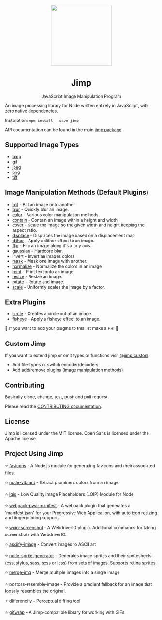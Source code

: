<div align="center">
  <a href="https://intuit.github.io/Ignite/">
    <img width="200" height="200"
      src="https://s3.amazonaws.com/pix.iemoji.com/images/emoji/apple/ios-11/256/crayon.png">
  </a>
  <h1>Jimp</h1>
  <p>JavaScript Image Manipulation Program</p>
</div>

An image processing library for Node written entirely in JavaScript, with zero native dependencies.

Installation: `npm install --save jimp`

API documentation can be found in the main [jimp package](./packages/jimp)

## Supported Image Types

- [bmp](./packages/type-bmp)
- [gif](./packages/type-gif)
- [jpeg](./packages/type-jpeg)
- [png](./packages/type-png)
- [tiff](./packages/type-tiff)

## Image Manipulation Methods (Default Plugins)

- [blit](./packages/plugin-blit) - Blit an image onto another.
- [blur](./packages/plugin-blur) - Quickly blur an image.
- [color](./packages/plugin-color) - Various color manipulation methods.
- [contain](./packages/plugin-contain) - Contain an image within a height and width.
- [cover](./packages/plugin-cover) - Scale the image so the given width and height keeping the aspect ratio.
- [displace](./packages/plugin-displace) - Displaces the image based on a displacement map
- [dither](./packages/plugin-dither) - Apply a dither effect to an image.
- [flip](./packages/plugin-flip) - Flip an image along it's x or y axis.
- [gaussian](./packages/plugin-gaussian) - Hardcore blur.
- [invert](./packages/plugin-invert) - Invert an images colors
- [mask](./packages/plugin-mask) - Mask one image with another.
- [normalize](./packages/plugin-normalize) - Normalize the colors in an image
- [print](./packages/plugin-print) - Print text onto an image
- [resize](./packages/plugin-resize) - Resize an image.
- [rotate](./packages/plugin-rotate) - Rotate and image.
- [scale](./packages/plugin-scale) - Uniformly scales the image by a factor.

## Extra Plugins

- [circle](./packages/plugin-circle) - Creates a circle out of an image.
- [fisheye](./packages/plugin-fisheye) - Apply a fisheye effect to an image.

:rocket: If you want to add your plugins to this list make a PR! :rocket:

## Custom Jimp

If you want to extend jimp or omit types or functions visit [@jimp/custom](./packages).

- Add file-types or switch encoder/decoders
- Add add/remove plugins (image manipulation methods)

## Contributing

Basically clone, change, test, push and pull request.

Please read the [CONTRIBUTING documentation](CONTRIBUTING.md).

## License

Jimp is licensed under the MIT license. Open Sans is licensed under the Apache license

## Project Using Jimp

:star: [favicons](https://www.npmjs.com/package/favicons) - A Node.js module for generating favicons and their associated files.

:star: [node-vibrant](https://www.npmjs.com/package/node-vibrant) - Extract prominent colors from an image.

:star: [lqip](https://www.npmjs.com/package/lqip) - Low Quality Image Placeholders (LQIP) Module for Node

:star: [webpack-pwa-manifest](https://www.npmjs.com/package/webpack-pwa-manifest) - A webpack plugin that generates a 'manifest.json' for your Progressive Web Application, with auto icon resizing and fingerprinting support.

:star: [wdio-screenshot](https://www.npmjs.com/package/wdio-screenshot) - A WebdriverIO plugin. Additional commands for taking screenshots with WebdriverIO.

:star: [asciify-image](https://www.npmjs.com/package/asciify-image) - Convert images to ASCII art

:star: [node-sprite-generator](https://www.npmjs.com/package/node-sprite-generator) - Generates image sprites and their spritesheets (css, stylus, sass, scss or less) from sets of images. Supports retina sprites.

:star: [merge-img](https://www.npmjs.com/package/merge-img) - Merge multiple images into a single image

:star: [postcss-resemble-image](https://www.npmjs.com/package/postcss-resemble-image) - Provide a gradient fallback for an image that loosely resembles the original.

:star: [differencify](https://www.npmjs.com/package/differencify) - Perceptual diffing tool

:star: [gifwrap](https://www.npmjs.com/package/gifwrap) - A Jimp-compatible library for working with GIFs
